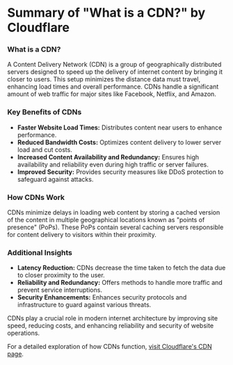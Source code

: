# Summary of "What is a CDN?" by Cloudflare

### What is a CDN?
A Content Delivery Network (CDN) is a group of geographically distributed servers designed to speed up the delivery of internet content by bringing it closer to users. This setup minimizes the distance data must travel, enhancing load times and overall performance. CDNs handle a significant amount of web traffic for major sites like Facebook, Netflix, and Amazon.

### Key Benefits of CDNs
- **Faster Website Load Times:** Distributes content near users to enhance performance.
- **Reduced Bandwidth Costs:** Optimizes content delivery to lower server load and cut costs.
- **Increased Content Availability and Redundancy:** Ensures high availability and reliability even during high traffic or server failures.
- **Improved Security:** Provides security measures like DDoS protection to safeguard against attacks.

### How CDNs Work
CDNs minimize delays in loading web content by storing a cached version of the content in multiple geographical locations known as "points of presence" (PoPs). These PoPs contain several caching servers responsible for content delivery to visitors within their proximity.

### Additional Insights
- **Latency Reduction:** CDNs decrease the time taken to fetch the data due to closer proximity to the user.
- **Reliability and Redundancy:** Offers methods to handle more traffic and prevent service interruptions.
- **Security Enhancements:** Enhances security protocols and infrastructure to guard against various threats.

CDNs play a crucial role in modern internet architecture by improving site speed, reducing costs, and enhancing reliability and security of website operations.

For a detailed exploration of how CDNs function, [visit Cloudflare's CDN page](https://www.cloudflare.com/learning/cdn/what-is-a-cdn/).
